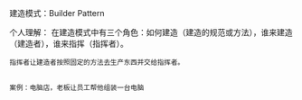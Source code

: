 ﻿
建造模式：Builder Pattern


个人理解：
	在建造模式中有三个角色：如何建造（建造的规范或方法），谁来建造（建造者），谁来指挥（指挥者）。

	指挥者让建造者按照固定的方法去生产东西并交给指挥者。


	案例：电脑店，老板让员工帮他组装一台电脑





